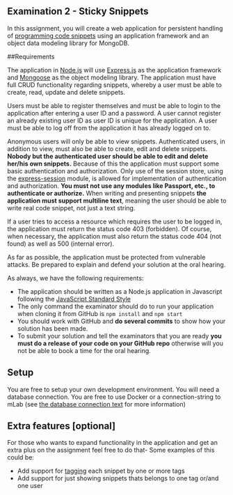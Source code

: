 ## Examination 2 - Sticky Snippets

In this assignment, you will create a web application for persistent handling of [programming code snippets](https://en.wikipedia.org/wiki/Snippet_(programming)) using an application framework and an object data modeling library for MongoDB.

##Requirements

The application in [Node.js](https://nodejs.org/en/) will use [Express.js](http://expressjs.com/) as the application  framework and [Mongoose](http://mongoosejs.com/) as  the object modeling library. The application must have full CRUD functionality regarding snippets, whereby a user must be able to create, read, update and delete snippets.

Users must be able to register themselves and must be able to login to the application after entering a user ID and a password. A user cannot register an already existing user ID as user ID is unique for the application. A user must be able to log off from the application it has already logged on to.

Anonymous users will only be able to view snippets. Authenticated users, in addition to view, must also be able to create, edit and delete snippets. **Nobody but the authenticated user should be able to edit and delete her/his own snippets.** Because of this the application must support some basic authentication and authorization. Only use of the session store, using the [express-session](https://github.com/expressjs/session) module, is allowed for implementation of authentication and authorization. **You must not use any modules like Passport, etc., to authenticate or authorize.**
When writing and presenting snippets **the application must support multiline text**, meaning the user should be able to write real code snippet, not just a text string.

If a user tries to access a resource which requires the user to be logged in, the application must return the status code 403 (forbidden). Of course, when necessary, the application must also return the status code 404 (not found) as well as 500 (internal error).

As far as possible, the application must be protected from vulnerable attacks. Be prepared to explain and defend your solution at the oral hearing.

As always, we have the following requirements:
* The application should be written as a Node.js application in Javascript following the [JavaScript Standard Style](https://standardjs.com/) 
* The only command the examinator should do to run your application when cloning it from GitHub is `npm install` and `npm start`
* You should work with GitHub and **do several commits** to show how your solution has been made.
* To submit your solution and tell the examinators that you are ready **you must do a release of your code on your GitHub repo** otherwise will you not be able to book a time for the oral hearing.
 

## Setup
You are free to setup your own development environment. You will need a database connection. You are free to use Docker or a connection-string to mLab (see [the database connection text](https://github.com/1dv023/syllabus/blob/master/resources/database-connection.md) for more information)


## Extra features [optional]
For those who wants to expand functionality in the application and get an extra plus on the assignment feel free to do that- Some examples of this could be:
* Add support for [tagging](https://en.wikipedia.org/wiki/Tag_(metadata)) each snippet by one or more tags
* Add support for just showing snippets thats belongs to one tag or/and one user
